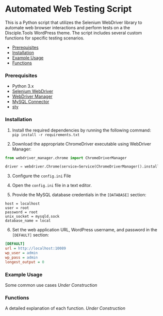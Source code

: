 # Automated Web Testing Script

This is a Python script that utilizes the Selenium WebDriver library to automate web browser interactions and perform tests on a the Disciple.Tools WordPress theme. The script includes several custom functions for specific testing scenarios.

- [Prerequisites](#prerequisites)
- [Installation](#installation)
- [Example Usage](#example-usage)
- [Functions](#functions)

### Prerequisites

- Python 3.x
- [Selenium WebDriver](https://www.selenium.dev/documentation/en/webdriver/)
- [WebDriver Manager](https://github.com/SergeyPirogov/webdriver_manager)
- [MySQL Connector](https://pypi.org/project/mysql-connector-python/)
- [sty](https://pypi.org/project/sty/)

### Installation

1. Install the required dependencies by running the following command:
`pip install -r requirements.txt`

2. Download the appropriate ChromeDriver executable using WebDriver Manager:

```python
from webdriver_manager.chrome import ChromeDriverManager

driver = webdriver.Chrome(service=Service(ChromeDriverManager().install()), options=chrome_options)
```

3. Configure the `config.ini` File

1. Open the `config.ini` file in a text editor.

2. Provide the MySQL database credentials in the `[DATABASE]` section:

```[DATABASE]
host = localhost
user = root
password = root
unix_socket = mysqld.sock
database_name = local
```

6. Set the web application URL, WordPress username, and password in the `[DEFAULT]` section:
```ini
[DEFAULT]
url = http://localhost:10089
wp_user = admin
wp_pass = admin
longest_output = 0
```
### Example Usage
Some common use cases
*Under Construction*

### Functions
A detailed explanation of each function.
*Under Construction*